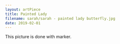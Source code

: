 ```yaml
---
layout: artPiece
title: Painted Lady
filename: sarah/sarah - painted lady butterfly.jpg
date: 2019-02-01
---
```

This picture is done with marker.